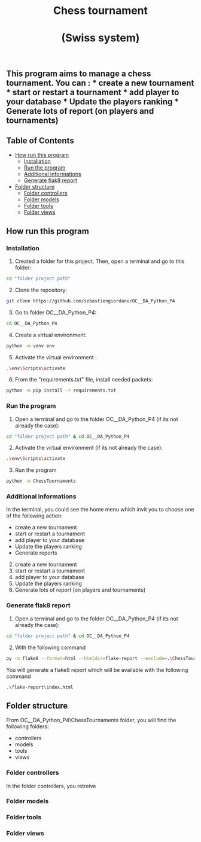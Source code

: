 <p align="center">
    <br />
    <h1 align="center">Chess tournament</h1>
    <h1 align="center">(Swiss system)</h1>
    <br />
    <h2 align="left">
        This program aims to manage a chess tournament.
        You can :
        * create a new tournament
        * start or restart a tournament
        * add player to your database
        * Update the players ranking
        * Generate lots of report (on players and tournaments)
        <br />
    </h2>
</p>



<!-- TABLE OF CONTENTS -->
## Table of Contents

* [How run this program](#how-run-this-program)
  * [Installation](#installation)
  * [Run the program](#run-the-program)
  * [Additional informations](#additional-informations)
  * [Generate flak8 report](#generate-flak8-report)
* [Folder structure](#folder-structure)
  * [Folder controllers](#folder-controllers)
  * [Folder models](#folder-models)
  * [Folder tools](#folder-tools)
  * [Folder views](#folder-views)


<!-- HOW RUN THIS PROGRAM -->
## How run this program

### Installation

1. Created a folder for this project. Then, open a terminal and go to this folder:
```sh
cd "folder project path"
```
2. Clone the repository:
```sh
git clone https://github.com/sebastiengiordano/OC__DA_Python_P4
```
3. Go to folder OC__DA_Python_P4:
```sh
cd OC__DA_Python_P4
```
4. Create a virtual environment:
```sh
python -m venv env
```
5. Activate the virtual environment :
```sh
.\env\Scripts\activate
```
6. From the "requirements.txt" file, install needed packets:
```sh
python -m pip install -r requirements.txt
```

### Run the program
1. Open a terminal and go to the folder OC__DA_Python_P4 (if its not already the case):
```sh
cd "folder project path" & cd OC__DA_Python_P4
```
2. Activate the virtual environment (if its not already the case):
```sh
.\env\Scripts\activate
```
3. Run the program
```sh
python -m ChessTournaments
```

### Additional informations
In the terminal, you could see the home menu which invit you to choose one of the following action:
* create a new tournament
* start or restart a tournament
* add player to your database
* Update the players ranking
* Generate reports

2. create a new tournament
3. start or restart a tournament
4. add player to your database
5. Update the players ranking
6. Generate lots of report (on players and tournaments)

### Generate flak8 report
1. Open a terminal and go to the folder OC__DA_Python_P4 (if its not already the case):
```sh
cd "folder project path" & cd OC__DA_Python_P4
```
2. With the following command
```sh
py -m flake8 --format=html --htmldir=flake-report --exclude=.\ChessTournaments\env\
```
You will generate a flake8 report which will be available with the following command
```sh
.\flake-report\index.html
```


<!-- FOLDER STRUCTURE -->
## Folder structure

From OC__DA_Python_P4\ChessTournaments folder, you will find the following folders:
* controllers
* models
* tools
* views

### Folder controllers
In the folder controllers, you retreive 

### Folder models

### Folder tools

### Folder views
